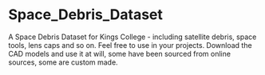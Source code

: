 # Space_Debris_Dataset
A Space Debris Dataset for Kings College - including satellite debris, space tools, lens caps and so on. Feel free to use in your projects.
Download the CAD models and use it at will, some have been sourced from online sources, some are custom made.
